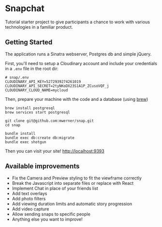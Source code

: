 # Snapchat

Tutorial starter project to give participants a chance to work with various technologies in a familiar product.

## Getting Started

The application runs a Sinatra webserver, Postgres db and simple jQuery.

First, you'll need to setup a Cloudinary account and include your credentials in a `.env` file in the root dir:
```
# snap/.env
CLOUDINARY_API_KEY=5272939274261019
CLOUDINARY_API_SECRET=2tyNKoDX23S1A1P_ZCusoVQF_j
CLOUDINARY_CLOUD_NAME=mycloud
```

Then, prepare your machine with the code and a database (using [brew](https://brew.sh))

```
brew install postgresql
brew services start postgresql

git clone git@github.com:mwerner/snap.git
cd snap

bundle install
bundle exec db:create db:migrate
bundle exec shotgun
```

Then you can visit your site! [http://localhost:9393](http://localhost:9393)

## Available improvements

- Fix the Camera and Preview styling to fit the viewframe correctly
- Break the Javascript into separate files or replace with React
- Implement Chat in place of your friends list
- Add text overlays
- Add photo filters
- Add viewing duration limits and automatic story progression
- Add video capture
- Allow sending snaps to specific people
- Anything else you want to improve!
